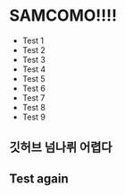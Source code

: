 # SAMCOMO!!!!

- Test 1
- Test 2
- Test 3
- Test 4
- Test 5
- Test 6
- Test 7
- Test 8
- Test 9

## 깃허브 넘나뤼 어렵다

## Test again
